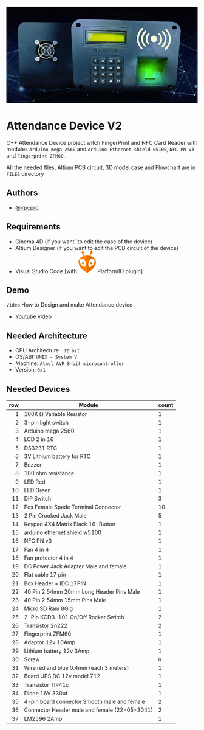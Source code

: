 ![preview](./FILES/images/preview.jpg)

# Attendance Device V2

C++ Attendance Device project witch FingerPrint and NFC Card Reader with modules `Arduino mega 2560` and `Arduino Ethernet shield w5100`, `NFC PN V3` and `Fingerprint ZFM60`.

All the needed files, Altium PCB circuit, 3D model case and Flowchart are in `FILES` directory 

## Authors

- [@irpcpro](https://github.com/irpcpro)


## Requirements

- Cinema 4D (if you want `to edit the case of the device)
- Altium Designer (if you want to edit the PCB circuit of the device)
- Visual Studio Code [with ![img](./FILES/images/platformio-icon.svg) PlatformIO plugin]


## Demo

`Video` How to Design and make Attendance device

- [Youtube video](https://www.youtube.com/watch?v=_ly7LJzFc-U)


## Needed Architecture 

- CPU Architecture : `32 bit`
- OS/ABI: `UNIX - System V`
- Machine: `Atmel AVR 8-bit microcontroller`
- Version: `0x1`


## Needed Devices

| row | Module                                         | count |
|----:|------------------------------------------------|-------|
|   1 | 100K Ω Variable Resistor                       | 1     |
|   2 | 3-pin light switch                             | 1     |
|   3 | Arduino mega 2560                              | 1     |
|   4 | LCD 2 in 16                                    | 1     |
|   5 | DS3231 RTC                                     | 1     |
|   6 | 3V Lithium battery for RTC                     | 1     |
|   7 | Buzzer                                         | 1     |
|   8 | 100 ohm resistance                             | 1     |
|   9 | LED Red                                        | 1     |
|  10 | LED Green                                      | 1     |
|  11 | DIP Switch                                     | 3     |
|  12 | Pcs Female Spade Terminal Connector            | 10    |
|  13 | 2 Pin Crooked Jack Male                        | 5     |
|  14 | Keypad 4X4 Matrix Black 16-Button              | 1     |
|  15 | arduino ethernet shield w5100                  | 1     |
|  16 | NFC PN v3                                      | 1     |
|  17 | Fan 4 in 4                                     | 1     |
|  18 | Fan protector 4 in 4                           | 1     |
|  19 | DC Power Jack Adapter Male and female          | 1     |
|  20 | Flat cable 17 pin                              | 1     |
|  21 | Box Header + IDC 17PIN                         | 1     |
|  22 | 40 Pin 2.54mm 20mm Long Header Pins Male       | 1     |
|  23 | 40 Pin 2.54mm 15mm Pins Male                   | 1     |
|  24 | Micro SD Ram 8Gig                              | 1     |
|  25 | 2-Pin KCD3-101 On/Off Rocker Switch            | 2     |
|  26 | Transistor 2n222                               | 2     |
|  27 | Fingerprint ZFM60                              | 1     |
|  28 | Adaptor 12v 10Amp                              | 1     |
|  29 | Lithium battery 12v 3Amp                       | 1     |
|  30 | Screw                                          | n     |
|  31 | Wire red and blue 0.4mm (each 3 meters)        | 1     |
|  32 | Board UPS DC 12v model 712                     | 1     |
|  33 | Transistor TIP41c                              | 1     |
|  34 | Diode 16V 330uf                                | 1     |
|  35 | 4-pin board connector Smooth male and female   | 2     |
|  36 | Connector Header male and female (22-05-3041)  | 2     |
|  37 | LM2596 2Amp                                    | 1     |
